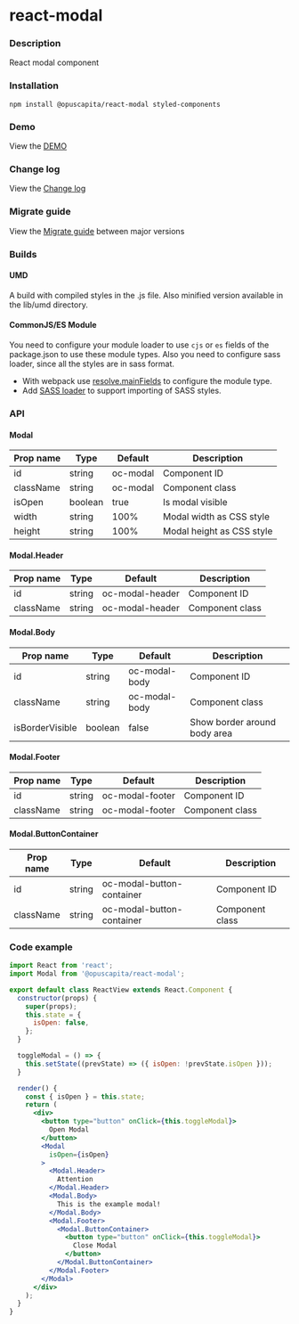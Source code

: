 # react-modal

### Description
React modal component

### Installation
```
npm install @opuscapita/react-modal styled-components
```

### Demo
View the [DEMO](https://opuscapita.github.io/react-modal)

### Change log
View the [Change log](CHANGELOG.md)

### Migrate guide
View the [Migrate guide](MIGRATEGUIDE.md) between major versions

### Builds
#### UMD
A build with compiled styles in the .js file. Also minified version available in the lib/umd directory.
#### CommonJS/ES Module
You need to configure your module loader to use `cjs` or `es` fields of the package.json to use these module types.
Also you need to configure sass loader, since all the styles are in sass format.
* With webpack use [resolve.mainFields](https://webpack.js.org/configuration/resolve/#resolve-mainfields) to configure the module type.
* Add [SASS loader](https://github.com/webpack-contrib/sass-loader) to support importing of SASS styles.

### API
#### Modal
| Prop name                | Type             | Default                                  | Description                              |
| ------------------------ | ---------------- | ---------------------------------------- | ---------------------------------------- |
| id                       | string           | oc-modal                                 | Component ID                             |
| className                | string           | oc-modal                                 | Component class                          |
| isOpen                   | boolean          | true                                     | Is modal visible                         |
| width                    | string           | 100%                                     | Modal width as CSS style                 |
| height                   | string           | 100%                                     | Modal height as CSS style                |

#### Modal.Header
| Prop name                | Type             | Default                                  | Description                              |
| ------------------------ | ---------------- | ---------------------------------------- | ---------------------------------------- |
| id                       | string           | oc-modal-header                          | Component ID                             |
| className                | string           | oc-modal-header                          | Component class                          |

#### Modal.Body
| Prop name                | Type             | Default                                  | Description                              |
| ------------------------ | ---------------- | ---------------------------------------- | ---------------------------------------- |
| id                       | string           | oc-modal-body                            | Component ID                             |
| className                | string           | oc-modal-body                            | Component class                          |
| isBorderVisible          | boolean          | false                                    | Show border around body area             |

#### Modal.Footer
| Prop name                | Type             | Default                                  | Description                              |
| ------------------------ | ---------------- | ---------------------------------------- | ---------------------------------------- |
| id                       | string           | oc-modal-footer                          | Component ID                             |
| className                | string           | oc-modal-footer                          | Component class                          |

#### Modal.ButtonContainer
| Prop name                | Type             | Default                                  | Description                              |
| ------------------------ | ---------------- | ---------------------------------------- | ---------------------------------------- |
| id                       | string           | oc-modal-button-container                | Component ID                             |
| className                | string           | oc-modal-button-container                | Component class                          |

### Code example
```jsx
import React from 'react';
import Modal from '@opuscapita/react-modal';

export default class ReactView extends React.Component {
  constructor(props) {
    super(props);
    this.state = {
      isOpen: false,
    };
  }

  toggleModal = () => {
    this.setState((prevState) => ({ isOpen: !prevState.isOpen }));
  }

  render() {
    const { isOpen } = this.state;
    return (
      <div>
        <button type="button" onClick={this.toggleModal}>
          Open Modal
        </button>
        <Modal
          isOpen={isOpen}
        >
          <Modal.Header>
            Attention
          </Modal.Header>
          <Modal.Body>
            This is the example modal!
          </Modal.Body>
          <Modal.Footer>
            <Modal.ButtonContainer>
              <button type="button" onClick={this.toggleModal}>
                Close Modal
              </button>
            </Modal.ButtonContainer>
          </Modal.Footer>
        </Modal>
      </div>
    );
  }
}
```
